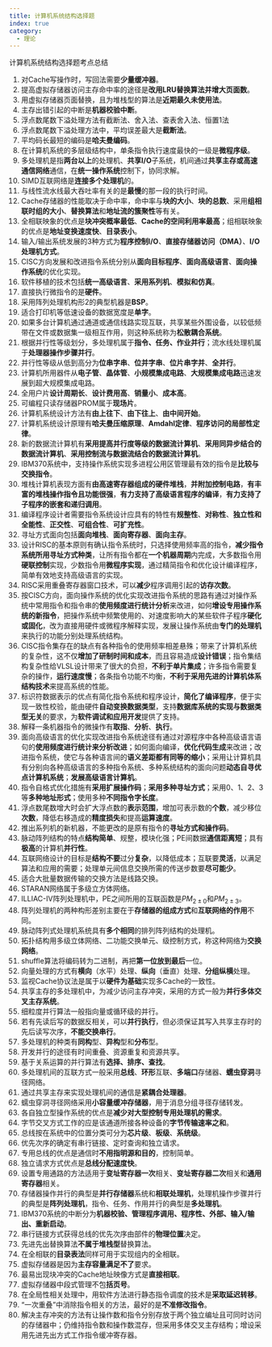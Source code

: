 ```yaml
---
title: 计算机系统结构选择题
index: true
category:
  - 理论
---
```


计算机系统结构选择题考点总结
<!-- more -->

1. 对Cache写操作时，写回法需要**少量缓冲器**。
2. 提高虚拟存储器访问主存命中率的途径是**改用LRU替换算法并增大页面数**。
3. 用虚拟存储器页面替换，且为堆栈型的算法是**近期最久未使用法**。
4. 主存出错引起的中断是**机器校验中断**。
5. 浮点数尾数下溢处理方法有截断法、舍入法、查表舍入法、恒置1法
6. 浮点数尾数下溢处理方法中，平均误差最大是**截断法**。
7. 平均码长最短的编码是**哈夫曼编码**。
8. 在计算机系统的多层级结构中，单条指令执行速度最快的一级是**微程序级**。
9. 多处理机是指**两台以上**的处理机、**共享I/O**子系统，机间通过**共享主存或高速通信网络**通信，在**统一操作系统**控制下，协同求解。
10. SIMD互联网络是**连接多个处理机**的。
11. 与线性流水线最大吞吐率有关的是**最慢**的那一段的执行时间。
12. Cache存储器的性能取决于命中率，命中率与**块的大小**、**块的总数**、采用**组相联时组的大小**、**替换算法**和**地址流的簇聚性**等有关。
13. 全相联映象的优点是**块冲突概率最低**、**Cache的空间利用率最高**；组相联映象的优点是**地址变换速度快**、**目录表小**。
14. 输入/输出系统发展的3种方式为**程序控制I/O**、**直接存储器访问（DMA）**、**I/O处理机方式**。
15. CISC方向发展和改进指令系统分别从**面向目标程序**、**面向高级语言**、**面向操作系统**的优化实现。
16. 软件移植的技术包括**统一高级语言**、**采用系列机**、**模拟和仿真**。
17. 直接执行微指令的是**硬件**。
18. 采用阵列处理机构形2的典型机器是**BSP**。
19. 适合打印机等低速设备的数据宽度是**单字**。
20. 如果多台计算机通过通道或通信线路实现互联，共享某些外围设备，以较低频带在文件或数据集一级相互作用，则这种系统称为**松散耦合系统**。
21. 根据并行性等级划分，多处理机属于**指令、任务、作业并行**；流水线处理机属于**处理器操作步骤并行**。
22. 并行性等级从低到高分为**位串字串**、**位并字串**、**位片串字并**、**全并行**。
23. 计算机所用器件从**电子管**、**晶体管**、**小规模集成电路**、**大规模集成电路**迅速发展到超大规模集成电路。
24. 全用户片**设计周期长**、**设计费用高**、**销量小**、**成本高**。
25. 可编程只读存储器PROM属于**现场片**。
26. 计算机系统设计方法有**由上往下**、**由下往上**、**由中间开始**。
27. 计算机系统设计原理有**哈夫曼压缩原理**、**Amdahl定律**、**程序访问的局部性定律**。
28. 新的数据流计算机有**采用提高并行度等级的数据流计算机**、**采用同异步结合的数据流计算机**、**采用控制流与数据流结合的数据流计算机**。
29. IBM370系统中，支持操作系统实现多进程公用区管理最有效的指令是**比较与交换指令**。
30. 堆栈计算机表现方面有**由高速寄存器组成的硬件堆栈**，**并附加控制电路**，**有丰富的堆栈操作指令且功能很强**，**有力支持了高级语言程序的编译**，**有力支持了子程序的嵌套和递归调用**。
31. 编译程序设计者需要指令系统设计应具有的特性有**规整性**、**对称性**、**独立性和全能性**、**正交性**、**可组合性**、**可扩充性**。
32. 寻址方式面向包括**面向堆栈**、**面向寄存器**、**面向主存**。
33. 设计RISC的基本原则有确认指令系统时，只选择使用频率高的指令，**减少指令系统所用寻址方式种类**，让所有指令都在**一个机器周期**内完成，大多数指令用**硬联控制**实现，少数指令用**微程序实现**，通过精简指令和优化设计编译程序，简单有效地支持高级语言的实现。
34. RISC采用重叠寄存器窗口技术，可以**减少**程序调用引起的**访存次数**。
35. 按CISC方向，面向操作系统的优化实现改进指令系统的思路有通过对操作系统中常用指令和指令串的**使用频度进行统计分析**来改进，如何**增设专用操作系统的新指令**，把操作系统中频繁使用的、对速度影响大的某些软件子程序**硬化或固化**，改为直接用硬件或微程序解释实现，发展让操作系统由**专门的处理机**来执行的功能分别处理系统结构。
36. CISC指令集存在的缺点有各种指令的使用频率相差悬殊；带来了计算机系统的复杂性，这不仅**增加了研制时间和成本**，而且容易造成**设计错误**；指令集结构复杂性给VLSL设计带来了很大的负担，**不利于单片集成**；许多指令需要复杂的操作，**运行速度慢**；各条指令功能不均衡，**不利于采用先进的计算机体系结构技术**来提高系统的性能。
37. 标识符数据表示的优点有简化指令系统和程序设计，**简化了编译程序**，便于实现一致性校验，能由硬件**自动变换数据类型**，支持**数据库系统的实现与数据类型无关**的要求，为**软件调试和应用开发**提供了支持。
38. 解释一条机器指令的微操作有**取指**、**分析**、**执行**。
39. 面向高级语言的优化实现改进指令系统途径有通过对源程序中各种高级语言语句的**使用频度进行统计来分析改进**；如何面向编译，**优化代码生成**来改进；改进指令系统，使它与各种语言间的**语义差距都有同等的缩小**；采用让计算机具有分别向各种高级语言的多种指令系统、多种系统结构的面向问题**动态自寻优点计算机系统**；**发展高级语言计算机**。
40. 指令自格式优化措施有**采用扩展操作码**；**采用多种寻址方式**；采用0、1、2、3等**多种地址形式**；使用多种**不同指令字长度**。
41. 浮点数尾数增大时会扩大浮点数的**表示范围**，增加可表示数的**个数**，减少移位**次数**，降低右移造成的**精度损失**和提高**运算速度**。
42. 推出系列机的新机器，不能更改的是原有指令的**寻址方式和操作码**。
41. 脉动阵列结构的特点**结构简单**、规整，模块化强；PE间数据**通信距离短**；具有**极高**的计算机**并行性**。
42. 互联网络设计的目标是**结构不要**过分**复杂**，以降低成本；互联要**灵活**，以满足算法和应用的需要；处理单元间信息交换所需的传送步数要**尽可能少**。
43. 适合大批量数据传输的交换方法是线路交换。
44. STARAN网络属于多级立方体网络。
45. ILLIAC-IV阵列处理机中，PE之间所用的互联函数是$PM_{2±0}$和$PM_{2±3}$。
46. 阵列处理机的两种构形差别主要在于**存储器的组成方式**和**互联网络的作用**不同。
47. 脉动阵列式处理机系统具有**多个相同**的排列阵列结构的处理机。
48. 拓扑结构用多级立体网络、二功能交换单元、级控制方式，称这种网络为**交换网络**。
49. shuffle算法将编码转为二进制，再把**第一位放到最后**一位。
50. 向量处理的方式有**横向**（水平）处理、**纵向**（垂直）处理、**分组纵横**处理。
51. 监视Cache协议法是属于以**硬件为基础**实现多Cache的一致性。
52. 共享主存的多处理机中，为减少访问主存冲突，采用的方式一般为**并行多体交叉主存系统**。
53. 细粒度并行算法一般指向量或循环级的并行。
54. 若有先读后写的数据反相关，可以**并行执行**，但必须保证其写入共享主存时的先后读写次序，**不能交换串行**。
55. 多处理机的种类有**同构**型、**异构**型和**分布**型。
56. 开发并行的途径有时间重叠、资源重复和资源共享。
57. 基于关系运算的并行算法有**选择、排序、查找**。
58. 多处理机间的互联方式一般采用**总线**、**环形**互联、**多端口**存储器、**蠕虫穿洞**寻径网络。
59. 通过共享主存来实现处理机间的通信是**紧耦合处理器**。
60. 蠕虫穿洞寻径网络采用**小容量缓冲存储器**，用于消息分组寻径存储转发。
61. 各自独立型操作系统的优点是**减少对大型控制专用处理机的需求**。
62. 字节交叉方式工作的应是该通道所接各种设备的**字节传输速率之和**。
63. 总线按在系统中的位置分类可分为**芯片级**、**板级**、**系统级**。
64. 优先次序的确定有串行链接、定时查询和独立请求。
65. 专用总线的优点是通信时**不用指明源和目的**，控制简单。
66. 独立请求方式优点是**总线分配速度快**。
67. 设置专用通路的方法适用于**变址寄存器一次**相关、**变址寄存器二次**相关和**通用寄存器**相关。
68. 存储器操作并行的典型是**并行存储器**系统和**相联处理机**，处理机操作步骤并行的典型是**阵列处理机**，指令、任务、作用并行的典型是**多处理机**。
69. IBM370系统的中断分为**机器校验、管理程序调用、程序性、外部、输入/输出、重新启动**。
70. 串行链接方式获得总线的优先次序由部件的**物理位置**决定。
71. 先进先出替换算法**不属于堆栈型**替换算法。
72. 在全相联的**目录表法**同样可用于实现组内的全相联。
73. 虚拟存储器是因为**主存容量满足不了**要求。
74. 最易出现块冲突的Cache地址映像方式是**直接相联**。
75. 虚拟存储器中段式管理不包**括页号**。
76. 在全局性相关处理中，用软件方法进行静态指令调度的技术是**采取延迟转移**。
77. “一次重叠”中消除指令相关的方法，最好的是**不准修改指令**。
78. 解决主存冲突的方法有让操作数和指令分别存放于两个独立编址且可同时访问的存储器中；仍维持指令数和操作数混存，但采用多体交叉主存结构；增设采用先进先出方式工作指令缓冲寄存器。